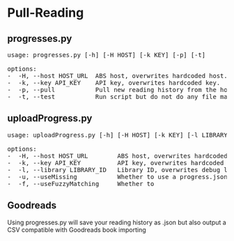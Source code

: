 # Pull-Reading

## progresses.py
<pre>
usage: progresses.py [-h] [-H HOST] [-k KEY] [-p] [-t]

options:
-  -H, --host HOST_URL  ABS host, overwrites hardcoded host.
-  -k, --key API_KEY    API key, overwrites hardcoded key.
-  -p, --pull           Pull new reading history from the host.
-  -t, --test           Run script but do not do any file manipulation.
</pre>

## uploadProgress.py
<pre>
usage: uploadProgress.py [-h] [-H HOST] [-k KEY] [-l LIBRARY] [-u]

options:
-  -H, --host HOST_URL        ABS host, overwrites hardcoded host.
-  -k, --key API_KEY          API key, overwrites hardcoded key.
-  -l, --library LIBRARY_ID   Library ID, overwrites debug library ID.
-  -u, --useMissing           Whether to use a progress.json or missing.json
-  -f, --useFuzzyMatching     Whether to 
</pre>
## Goodreads
Using progresses.py will save your reading history as .json but also output a CSV compatible with Goodreads book importing